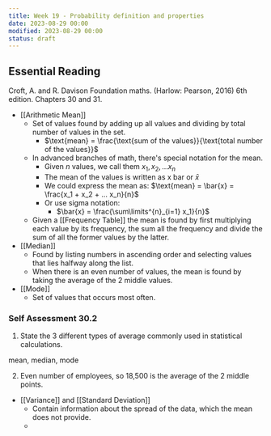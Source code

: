 ```yaml
---
title: Week 19 - Probability definition and properties
date: 2023-08-29 00:00
modified: 2023-08-29 00:00
status: draft
---
```


## Essential Reading

Croft, A. and R. Davison Foundation maths. (Harlow: Pearson, 2016) 6th edition. Chapters 30 and 31.

* [[Arithmetic Mean]]
    * Set of values found by adding up all values and dividing by total number of values in the set.
        * $\text{mean} = \frac{\text{sum of the values}}{\text{total number of the values}}$
    * In advanced branches of math, there's special notation for the mean.
        * Given $n$ values, we call them $x_1, x_2, ... x_n$
        * The mean of the values is written as x bar or $\bar{x}$
        * We could express the mean as: $\text{mean} = \bar{x} = \frac{x_1 + x_2 + ... x_n}{n}$
        * Or use sigma notation:
            * $\bar{x} = \frac{\sum\limits^{n}_{i=1} x_1}{n}$
    * Given a [[Frequency Table]] the mean is found by first multiplying each value by its frequency, the sum all the frequency and divide the sum of all the former values by the latter.
* [[Median]]
    * Found by listing numbers in ascending order and selecting values that lies halfway along the list.
    * When there is an even number of values, the mean is found by taking the average of the 2 middle values.
* [[Mode]]
    * Set of values that occurs most often.

### Self Assessment 30.2

1. State the 3 different types of average commonly used in statistical calculations.

mean, median, mode

2. Even number of employees, so 18,500 is the average of the 2 middle points.

* [[Variance]] and [[Standard Deviation]]
    * Contain information about the spread of the data, which the mean does not provide.
    * 

